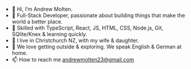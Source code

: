 - 👋 Hi, I’m Andrew Molten.
- 👀 Full-Stack Developer, passionate about building things that make the world a better place.
- 🙌 Skilled with TypeScript, React, JS, HTML, CSS, Node.js, Git, SQlite/Knex & learning quickly.
- 🌱 I live in Christchurch NZ, with my wife & daughter.
- 💞️ We love getting outside & exploring. We speak English & German at home.
- 📫 How to reach me andrewmolten23@gmail.com

<!---
CaterpillarDreaming/CaterpillarDreaming is a ✨ special ✨ repository because its `README.md` (this file) appears on your GitHub profile.
You can click the Preview link to take a look at your changes.
--->
